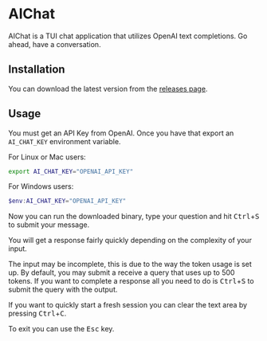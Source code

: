 # AIChat

AIChat is a TUI chat application that utilizes OpenAI text completions. Go ahead, have a conversation.

## Installation

You can download the latest version from the [releases page](https://github.com/KalebHawkins/aichat/releases).

## Usage

You must get an API Key from OpenAI. Once you have that export an `AI_CHAT_KEY` environment variable.

For Linux or Mac users:

```bash
export AI_CHAT_KEY="OPENAI_API_KEY"
```

For Windows users:

```powershell
$env:AI_CHAT_KEY="OPENAI_API_KEY"
```

Now you can run the downloaded binary, type your question and hit <kbd>Ctrl</kbd>+<kbd>S</kbd> to submit your message.

You will get a response fairly quickly depending on the complexity of your input.

The input may be incomplete, this is due to the way the token usage is set up. By default, you may submit a receive a query that uses up to 500 tokens. If you want to complete a response all you need to do is <kbd>Ctrl</kbd>+<kbd>S</kbd> to submit the query with the output. 

If you want to quickly start a fresh session you can clear the text area by pressing <kbd>Ctrl</kbd>+<kbd>C</kbd>. 

To exit you can use the <kbd>Esc</kbd> key.





